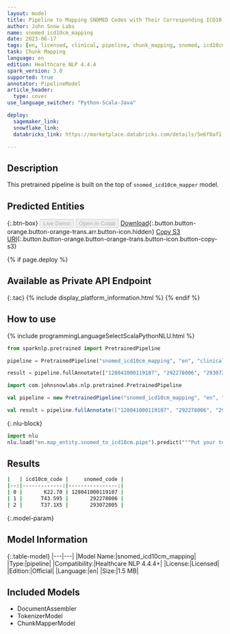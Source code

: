 ```yaml
---
layout: model
title: Pipeline to Mapping SNOMED Codes with Their Corresponding ICD10-CM Codes
author: John Snow Labs
name: snomed_icd10cm_mapping
date: 2023-06-17
tags: [en, licensed, clinical, pipeline, chunk_mapping, snomed, icd10cm]
task: Chunk Mapping
language: en
edition: Healthcare NLP 4.4.4
spark_version: 3.0
supported: true
annotator: PipelineModel
article_header:
  type: cover
use_language_switcher: "Python-Scala-Java"

deploy:
  sagemaker_link: 
  snowflake_link: 
  databricks_link: https://marketplace.databricks.com/details/5e6f0af1-bcc7-4aa6-a1de-21ca58638fce/John-Snow-Labs_SNOMED-to-ICD10CM-Code-Mapper

---
```


## Description

This pretrained pipeline is built on the top of `snomed_icd10cm_mapper` model.

## Predicted Entities



{:.btn-box}
<button class="button button-orange" disabled>Live Demo</button>
<button class="button button-orange" disabled>Open in Colab</button>
[Download](https://s3.amazonaws.com/auxdata.johnsnowlabs.com/clinical/models/snomed_icd10cm_mapping_en_4.4.4_3.0_1686979216454.zip){:.button.button-orange.button-orange-trans.arr.button-icon.hidden}
[Copy S3 URI](s3://auxdata.johnsnowlabs.com/clinical/models/snomed_icd10cm_mapping_en_4.4.4_3.0_1686979216454.zip){:.button.button-orange.button-orange-trans.button-icon.button-copy-s3}

{% if page.deploy %}
## Available as Private API Endpoint

{:.tac}
{% include display_platform_information.html %}
{% endif %}

## How to use

<div class="tabs-box" markdown="1">
{% include programmingLanguageSelectScalaPythonNLU.html %}

```python
from sparknlp.pretrained import PretrainedPipeline

pipeline = PretrainedPipeline("snomed_icd10cm_mapping", "en", "clinical/models")

result = pipeline.fullAnnotate(["128041000119107", "292278006", "293072005"])
```
```scala
import com.johnsnowlabs.nlp.pretrained.PretrainedPipeline

val pipeline = new PretrainedPipeline("snomed_icd10cm_mapping", "en", "clinical/models")

val result = pipeline.fullAnnotate(["128041000119107", "292278006", "293072005"])
```


{:.nlu-block}
```python
import nlu
nlu.load("en.map_entity.snomed_to_icd10cm.pipe").predict("""Put your text here.""")
```

</div>


## Results

```bash
|   | icd10cm_code |     snomed_code |
|--:|-------------:|----------------:|
| 0 |       K22.70 | 128041000119107 |
| 1 |      T43.595 |       292278006 |
| 2 |      T37.1X5 |       293072005 |
```

{:.model-param}
## Model Information

{:.table-model}
|---|---|
|Model Name:|snomed_icd10cm_mapping|
|Type:|pipeline|
|Compatibility:|Healthcare NLP 4.4.4+|
|License:|Licensed|
|Edition:|Official|
|Language:|en|
|Size:|1.5 MB|

## Included Models

- DocumentAssembler
- TokenizerModel
- ChunkMapperModel
